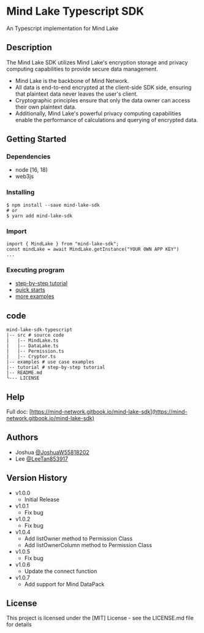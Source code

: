 # Mind Lake Typescript SDK

An Typescript implementation for Mind Lake

## Description

The Mind Lake SDK utilizes Mind Lake's encryption storage and privacy computing capabilities to provide secure data management. 
* Mind Lake is the backbone of Mind Network. 
* All data is end-to-end encrypted at the client-side SDK side, ensuring that plaintext data never leaves the user's client. 
* Cryptographic principles ensure that only the data owner can access their own plaintext data. 
* Additionally, Mind Lake's powerful privacy computing capabilities enable the performance of calculations and querying of encrypted data.

## Getting Started

### Dependencies

* node [16, 18)
* web3js

### Installing

```
$ npm install --save mind-lake-sdk
# or
$ yarn add mind-lake-sdk
```

### Import 
```
import { MindLake } from "mind-lake-sdk";
const mindLake = await MindLake.getInstance("YOUR OWN APP KEY")
...
```

### Executing program
* [step-by-step tutorial](/tutorial/README.md)
* [quick starts](https://mind-network.gitbook.io/mind-lake-sdk/get-started)
* [more examples](https://mind-network.gitbook.io/mind-lake-sdk/use-cases)


## code
```
mind-lake-sdk-typescript
|-- src # source code
|   |-- MindLake.ts
|   |-- DataLake.ts
|   |-- Permission.ts
|   |-- Cryptor.ts
|-- examples # use case examples
|-- tutorial # step-by-step tutorial
|-- README.md
└--- LICENSE

```

## Help

Full doc: [https://mind-network.gitbook.io/mind-lake-sdk](https://mind-network.gitbook.io/mind-lake-sdk) 

## Authors
* Joshua [@JoshuaW55818202](https://twitter.com/JoshuaW55818202)
* Lee [@LeeTan853917](https://twitter.com/LeeTan853917)

## Version History

* v1.0.0
    * Initial Release
* v1.0.1
    * Fix bug
* v1.0.2
    * Fix bug    
* v1.0.4
    * Add listOwner method to Permission Class
    * Add listOwnerColumn method to Permission Class
* v1.0.5
    * Fix bug
* v1.0.6
    * Update the connect function
* v1.0.7
    * Add support for Mind DataPack         
## License

This project is licensed under the [MIT] License - see the LICENSE.md file for details
